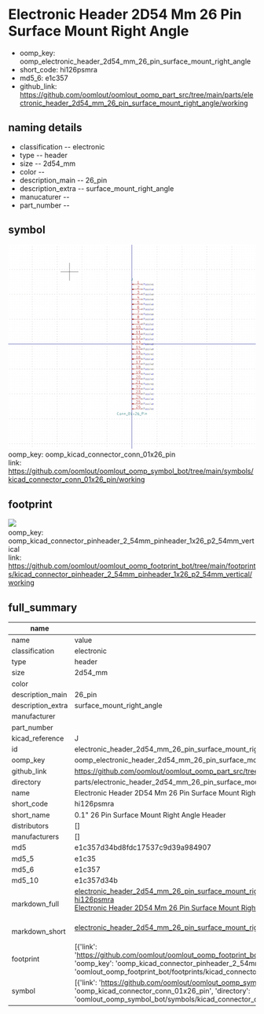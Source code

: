 # Electronic Header 2D54 Mm 26 Pin Surface Mount Right Angle

  
* oomp_key: oomp_electronic_header_2d54_mm_26_pin_surface_mount_right_angle 
* short_code: hi126psmra
* md5_6: e1c357  
* github_link: https://github.com/oomlout/oomlout_oomp_part_src/tree/main/parts/electronic_header_2d54_mm_26_pin_surface_mount_right_angle/working  
## naming details
* classification -- electronic
* type -- header
* size -- 2d54_mm
* color -- 
* description_main -- 26_pin
* description_extra -- surface_mount_right_angle
* manucaturer -- 
* part_number -- 



## symbol

![](symbol/0/working/working_600.png)  
oomp_key: oomp_kicad_connector_conn_01x26_pin  
link: https://github.com/oomlout/oomlout_oomp_symbol_bot/tree/main/symbols/kicad_connector_conn_01x26_pin/working  

## footprint

![](footprint/0/working/working_600.png)  
oomp_key: oomp_kicad_connector_pinheader_2_54mm_pinheader_1x26_p2_54mm_vertical  
link: https://github.com/oomlout/oomlout_oomp_footprint_bot/tree/main/footprints/kicad_connector_pinheader_2_54mm_pinheader_1x26_p2_54mm_vertical/working  

## full_summary
| name | value | 
| --- | --- | 
| name | value | 
| classification | electronic | 
| type | header | 
| size | 2d54_mm | 
| color |  | 
| description_main | 26_pin | 
| description_extra | surface_mount_right_angle | 
| manufacturer |  | 
| part_number |  | 
| kicad_reference | J | 
| id | electronic_header_2d54_mm_26_pin_surface_mount_right_angle | 
| oomp_key | oomp_electronic_header_2d54_mm_26_pin_surface_mount_right_angle | 
| github_link | https://github.com/oomlout/oomlout_oomp_part_src/tree/main/parts/electronic_header_2d54_mm_26_pin_surface_mount_right_angle/working | 
| directory | parts/electronic_header_2d54_mm_26_pin_surface_mount_right_angle | 
| name | Electronic Header 2D54 Mm 26 Pin Surface Mount Right Angle | 
| short_code | hi126psmra | 
| short_name | 0.1" 26 Pin Surface Mount Right Angle Header | 
| distributors | [] | 
| manufacturers | [] | 
| md5 | e1c357d34bd8fdc17537c9d39a984907 | 
| md5_5 | e1c35 | 
| md5_6 | e1c357 | 
| md5_10 | e1c357d34b | 
| markdown_full | [electronic_header_2d54_mm_26_pin_surface_mount_right_angle](https://github.com/oomlout/oomlout_oomp_part_src/tree/main/parts/electronic_header_2d54_mm_26_pin_surface_mount_right_angle/working)<br>[hi126psmra](https://github.com/oomlout/oomlout_oomp_part_src/tree/main/parts/electronic_header_2d54_mm_26_pin_surface_mount_right_angle/working)<br>[Electronic Header 2D54 Mm 26 Pin Surface Mount Right Angle](https://github.com/oomlout/oomlout_oomp_part_src/tree/main/parts/electronic_header_2d54_mm_26_pin_surface_mount_right_angle/working)<br><br> | 
| markdown_short | [electronic_header_2d54_mm_26_pin_surface_mount_right_angle](https://github.com/oomlout/oomlout_oomp_part_src/tree/main/parts/electronic_header_2d54_mm_26_pin_surface_mount_right_angle/working)<br><br> | 
| footprint | [{'link': 'https://github.com/oomlout/oomlout_oomp_footprint_bot/tree/main/foootprntss/kicad_connector_pinheader_2_54mm_pinheader_1x26_p2_54mm_vertical', 'oomp_key': 'oomp_kicad_connector_pinheader_2_54mm_pinheader_1x26_p2_54mm_vertical', 'directory': 'oomlout_oomp_footprint_bot/footprints/kicad_connector_pinheader_2_54mm_pinheader_1x26_p2_54mm_vertical//working/working.kicad_mod'}] | 
| symbol | [{'link': 'https://github.com/oomlout/oomlout_oomp_symbol_bot/tree/main/symbols/kicad_connector_conn_01x26_pin', 'oomp_key': 'oomp_kicad_connector_conn_01x26_pin', 'directory': 'oomlout_oomp_symbol_bot/symbols/kicad_connector_conn_01x26_pin//working/working.kicad_sym'}] | 
